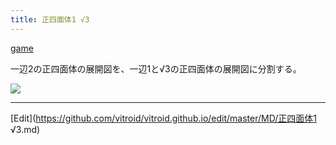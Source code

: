 ```yaml
---
title: 正四面体1 √3
---
```

[game](/game)

一辺2の正四面体の展開図を、一辺1と√3の正四面体の展開図に分割する。

![](tetra1+sqrt3.png)

<!--  -->

[](tetra1+sqrt3.pdf)

[](tetra1+sqrt3.png)





----

[Edit](https://github.com/vitroid/vitroid.github.io/edit/master/MD/正四面体1 √3.md)

